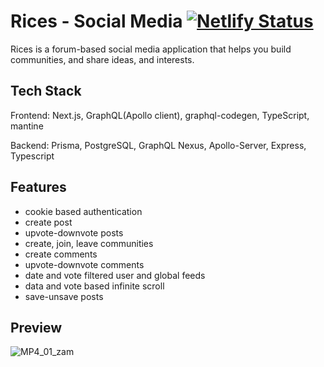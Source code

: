 # Rices - Social Media [![Netlify Status](https://api.netlify.com/api/v1/badges/ea821073-61ac-471e-be6e-be95c5194bec/deploy-status)](https://app.netlify.com/sites/rices-media/deploys)

Rices is a forum-based social media application that helps you build communities, and share ideas, and interests.

## Tech Stack

Frontend: Next.js, GraphQL(Apollo client), graphql-codegen, TypeScript, mantine

Backend: Prisma, PostgreSQL, GraphQL Nexus, Apollo-Server, Express, Typescript

## Features

- cookie based authentication
- create post
- upvote-downvote posts
- create, join, leave communities
- create comments
- upvote-downvote comments
- date and vote filtered user and global feeds
- data and vote based infinite scroll
- save-unsave posts


## Preview
![MP4_01_zam](https://user-images.githubusercontent.com/39916455/179936934-87a8aeeb-4473-40eb-9cb6-e69e8bf9ef05.gif)
